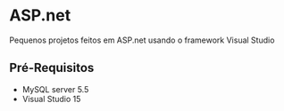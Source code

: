 # ASP.net
 Pequenos projetos feitos em ASP.net usando o framework Visual Studio

## Pré-Requisitos
- MySQL server 5.5
- Visual Studio 15

